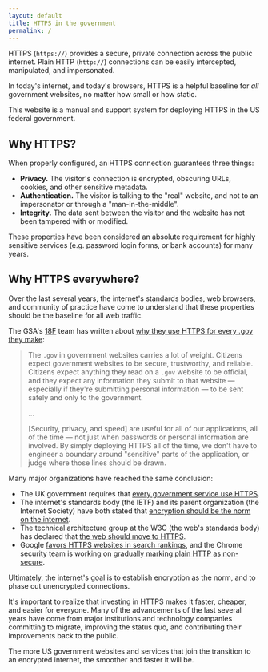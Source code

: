 ```yaml
---
layout: default
title: HTTPS in the government
permalink: /
---
```


HTTPS (`https://`) provides a secure, private connection across the public internet. Plain HTTP (`http://`) connections can be easily intercepted, manipulated, and impersonated.

In today's internet, and today's browsers, HTTPS is a helpful baseline for _all_ government websites, no matter how small or how static.

This website is a manual and support system for deploying HTTPS in the US federal government.

## Why HTTPS?

When properly configured, an HTTPS connection guarantees three things:

* **Privacy.** The visitor's connection is encrypted, obscuring URLs, cookies, and other sensitive metadata.
* **Authentication.** The visitor is talking to the "real" website, and not to an impersonator or through a "man-in-the-middle".
* **Integrity.** The data sent between the visitor and the website has not been tampered with or modified.

These properties have been considered an absolute requirement for highly sensitive services (e.g. password login forms, or bank accounts) for many years.

## Why HTTPS everywhere?

Over the last several years, the internet's standards bodies, web browsers, and community of practice have come to understand that these properties should be the baseline for all web traffic.

The GSA's [18F](https://18f.gsa.gov) team has written about [why they use HTTPS for every .gov they make](https://www.gov.uk/service-manual):

> The `.gov` in government websites carries a lot of weight. Citizens expect government websites to be secure, trustworthy, and reliable. Citizens expect anything they read on a `.gov` website to be official, and they expect any information they submit to that website — especially if they're submitting personal information — to be sent safely and only to the government.
>
> ...
>
> [Security, privacy, and speed] are useful for all of our applications, all of the time — not just when passwords or personal information are involved. By simply deploying HTTPS all of the time, we don't have to engineer a boundary around "sensitive" parts of the application, or judge where those lines should be drawn.

Many major organizations have reached the same conclusion:

* The UK government requires that [every government service use HTTPS](https://www.gov.uk/service-manual/domain-names/https.html).
* The internet's standards body (the IETF) and its parent organization (the Internet Society) have both stated that [encryption should be the norm on the internet](http://www.internetsociety.org/news/internet-society-commends-internet-architecture-board-recommendation-encryption-default).
* The technical architecture group at the W3C (the web's standards body) has declared that [the web should move to HTTPS](https://w3ctag.github.io/web-https/).
* Google [favors HTTPS websites in search rankings](http://googleonlinesecurity.blogspot.com/2014/08/https-as-ranking-signal_6.html), and the Chrome security team is working on [gradually marking plain HTTP as non-secure](https://www.chromium.org/Home/chromium-security/marking-http-as-non-secure).

Ultimately, the internet's goal is to establish encryption as the norm, and to phase out unencrypted connections.

It's important to realize that investing in HTTPS makes it faster, cheaper, and easier for everyone. Many of the advancements of the last several years have come from major institutions and technology companies committing to migrate, improving the status quo, and contributing their improvements back to the public.

The more US government websites and services that join the transition to an encrypted internet, the smoother and faster it will be.
